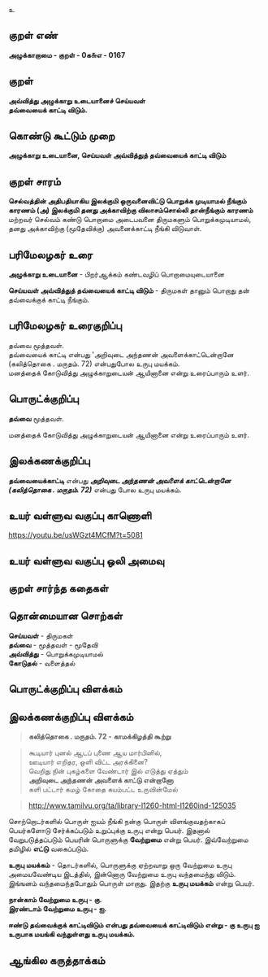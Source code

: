 உ

## குறள் எண் 

**அழுக்காறாமை - குறள் - 0க௬எ - 0167**  

## குறள் 

**அவ்வித்து அழுக்காறு உடையானைச் செய்யவள்  
தவ்வையைக் காட்டி விடும்.**  

## கொண்டு கூட்டும் முறை

**அழுக்காறு உடையானை, செய்யவள் அவ்வித்துத் தவ்வையைக் காட்டி விடும்** 

## குறள் சாரம் 

**செல்வத்தின் அதிபதியாகிய இலக்குமி ஒருவனைவிட்டு பொறுக்க முடியாமல் நீங்கும் காரணம் (அ) இலக்குமி தனது அக்காவிற்கு விலாசம்சொல்லி தான்நீங்கும் காரணம்**  
மற்றவர் செல்வம் கண்டு பொறாமை அடைபவனை திருமகளும் பொறுக்கமுடியாமல்,  
தனது அக்காவிற்கு (மூதேவிக்கு) அவனைக்காட்டி நீங்கி விடுவாள்.  

## பரிமேலழகர் உரை

**அழுக்காறு உடையானை** - பிறர்ஆக்கம் கண்டவழிப் பொறாமையுடையானை  

**செய்யவள் அவ்வித்துத் தவ்வையைக் காட்டி விடும்** - திருமகள் தானும் பொறாது தன் தவ்வைக்குக் காட்டி நீங்கும்.   

## பரிமேலழகர் உரைகுறிப்பு   

தவ்வை மூத்தவள்.  
தவ்வையைக் காட்டி என்பது 'அறிவுடை அந்தணன் அவளைக்காட்டென்றானே (கலித்தொகை . மருதம். 72)  என்பதுபோல உருபு மயக்கம்.  
மனத்தைக் கோடுவித்து அழுக்காறுடையன் ஆயினானை என்று உரைப்பாரும் உளர்.  

## பொருட்க்குறிப்பு 

**தவ்வை** மூத்தவள்.  

மனத்தைக் கோடுவித்து அழுக்காறுடையன் ஆயினானை என்று உரைப்பாரும் உளர்.  

## இலக்கணக்குறிப்பு  

**தவ்வையைக்காட்டி** என்பது _**அறிவுடை அந்தணன் அவளைக் காட்டென்றானே (கலித்தொகை . மருதம். 72)**_ என்பது போல உருபு மயக்கம்.  

## உயர் வள்ளுவ வகுப்பு காணொளி

https://youtu.be/usWGzt4MCfM?t=5081

## உயர் வள்ளுவ வகுப்பு ஒலி அமைவு 

 
## குறள் சார்ந்த கதைகள் 


## தொன்மையான சொற்கள்

**செய்யவள்** - திருமகள்   
**தவ்வை** - மூத்தவள் - மூதேவி   
**அவ்வித்து** - பொறுக்கமுடியாமல்   
**கோடுதல்** - வளைத்தல்

## பொருட்க்குறிப்பு விளக்கம்


## இலக்கணக்குறிப்பு விளக்கம்

>**கலித்தொகை . மருதம். 72 - காமக்கிழத்தி கூற்று**

>கூடியார் புனல் ஆடப் புணை ஆய மார்பினில்,  
>ஊடியார் எறிதர, ஒளி விட்ட அரக்கினை?  
>வெறிது நின் புகழ்களை வேண்டார் இல் எடுத்து ஏத்தும்  
>**அறிவுடை அந்தணன் அவளைக் காட்டு என்றானோ**  
>களி பட்டார் கமழ் கோதை கயம்பட்ட உருவின்மேல்

>http://www.tamilvu.org/ta/library-l1260-html-l1260ind-125035

சொற்றொடர்களில் பொருள் ஐயம் நீங்கி நன்கு பொருள் விளங்குவதற்காகப் பெயர்களோடு சேர்க்கப்படும் உறுப்புக்கு உருபு என்று பெயர். இதனால் வேறுபடுத்தப்படும் பெயரின் பொருளுக்கு **வேற்றுமை** என்று பெயர். இவ்வேற்றுமை தமிழில் **எட்டு** வகைப்படும். 

**உருபு மயக்கம்** - தொடர்களில்,  பொருளுக்கு ஏற்றவாறு ஒரு வேற்றுமை உருபு அமையவேண்டிய இடத்தில், இன்னொரு வேற்றுமை உருபு வந்தமைந்து விடும். இங்ஙனம் வந்தமைந்தபோதும் பொருள் மாறாது. இதற்கு **உருபு மயக்கம்** என்று பெயர். 

**நான்காம் வேற்றுமை உருபு - கு.**   
**இரண்டாம் வேற்றுமை உருபு - ஐ.** 

**ஈண்டு தவ்வைக்குக் காட்டிவிடும் என்பது தவ்வையைக் காட்டிவிடும் என்று - கு உருபு ஐ உருபாக மயங்கி வந்துள்ளது உருபு மயக்கம்.**

## ஆங்கில கருத்தாக்கம் 


